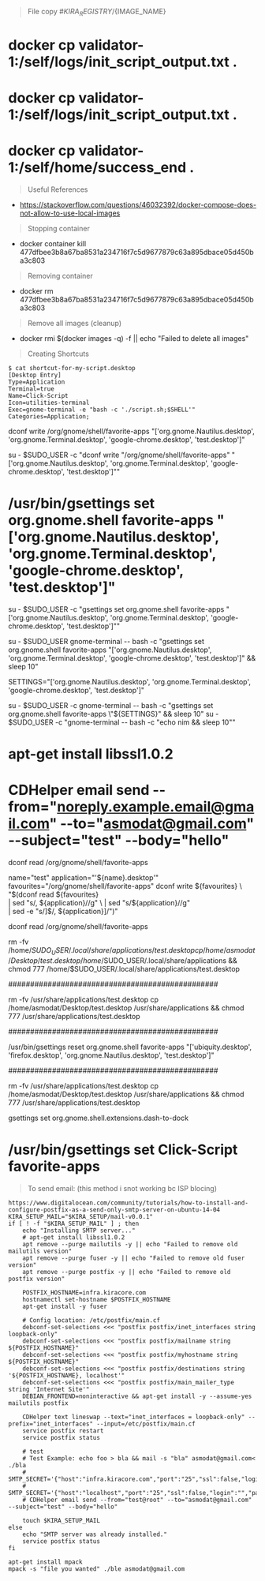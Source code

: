 > File copy     #${KIRA_REGISTRY}/${IMAGE_NAME}
# docker cp validator-1:/self/logs/init_script_output.txt .
# docker cp validator-1:/self/logs/init_script_output.txt .
# docker cp validator-1:/self/home/success_end .

> Useful References

* https://stackoverflow.com/questions/46032392/docker-compose-does-not-allow-to-use-local-images


> Stopping container
* docker container kill 477dfbee3b8a67ba8531a234716f7c5d9677879c63a895dbace05d450ba3c803

> Removing container
* docker rm 477dfbee3b8a67ba8531a234716f7c5d9677879c63a895dbace05d450ba3c803

> Remove all images (cleanup)
* docker rmi $(docker images -q) -f || echo "Failed to delete all images"

> Creating Shortcuts
 
```
$ cat shortcut-for-my-script.desktop
[Desktop Entry]
Type=Application
Terminal=true
Name=Click-Script
Icon=utilities-terminal
Exec=gnome-terminal -e "bash -c './script.sh;$SHELL'"
Categories=Application;
```

dconf write /org/gnome/shell/favorite-apps "['org.gnome.Nautilus.desktop', 'org.gnome.Terminal.desktop', 'google-chrome.desktop', 'test.desktop']"

su - $SUDO_USER -c "dconf write \"/org/gnome/shell/favorite-apps\" \"['org.gnome.Nautilus.desktop', 'org.gnome.Terminal.desktop', 'google-chrome.desktop', 'test.desktop']\""


# /usr/bin/gsettings set org.gnome.shell favorite-apps "['org.gnome.Nautilus.desktop', 'org.gnome.Terminal.desktop', 'google-chrome.desktop', 'test.desktop']"

su - $SUDO_USER -c "gsettings set org.gnome.shell favorite-apps \"['org.gnome.Nautilus.desktop', 'org.gnome.Terminal.desktop', 'google-chrome.desktop', 'test.desktop']\""


su - $SUDO_USER gnome-terminal -- bash -c "gsettings set org.gnome.shell favorite-apps \"['org.gnome.Nautilus.desktop', 'org.gnome.Terminal.desktop', 'google-chrome.desktop', 'test.desktop']\" && sleep 10"


SETTINGS="['org.gnome.Nautilus.desktop', 'org.gnome.Terminal.desktop', 'google-chrome.desktop', 'test.desktop']"


su - $SUDO_USER -c gnome-terminal -- bash -c "gsettings set org.gnome.shell favorite-apps \"${SETTINGS}\" && sleep 10"
su - $SUDO_USER -c "gnome-terminal -- bash -c \"echo nim && sleep 10\""



# apt-get install libssl1.0.2
# CDHelper email send --from="noreply.example.email@gmail.com" --to="asmodat@gmail.com" --subject="test" --body="hello"





dconf read /org/gnome/shell/favorite-apps


name="test"
application="'${name}.desktop'"
favourites="/org/gnome/shell/favorite-apps"
dconf write ${favourites} \
  "$(dconf read ${favourites} \
  | sed "s/, ${application}//g" \
  | sed "s/${application}//g" \
  | sed -e "s/]$/, ${application}]/")"


dconf read /org/gnome/shell/favorite-apps


rm -fv /home/$SUDO_USER/.local/share/applications/test.desktop
cp /home/asmodat/Desktop/test.desktop /home/$SUDO_USER/.local/share/applications && \
 chmod 777 /home/$SUDO_USER/.local/share/applications/test.desktop


################################################

rm -fv /usr/share/applications/test.desktop
cp /home/asmodat/Desktop/test.desktop /usr/share/applications && chmod 777 /usr/share/applications/test.desktop




################################################

/usr/bin/gsettings reset org.gnome.shell favorite-apps "['ubiquity.desktop', 'firefox.desktop', 'org.gnome.Nautilus.desktop', 'test.desktop']"

################################################

rm -fv /usr/share/applications/test.desktop
cp /home/asmodat/Desktop/test.desktop /usr/share/applications && chmod 777 /usr/share/applications/test.desktop

gsettings set org.gnome.shell.extensions.dash-to-dock

# /usr/bin/gsettings set Click-Script favorite-apps

> To send email: (this method i snot working bc ISP blocing)
```
https://www.digitalocean.com/community/tutorials/how-to-install-and-configure-postfix-as-a-send-only-smtp-server-on-ubuntu-14-04
KIRA_SETUP_MAIL="$KIRA_SETUP/mail-v0.0.1" 
if [ ! -f "$KIRA_SETUP_MAIL" ] ; then
    echo "Installing SMTP server..."
    # apt-get install libssl1.0.2
    apt remove --purge mailutils -y || echo "Failed to remove old mailutils version"
    apt remove --purge fuser -y || echo "Failed to remove old fuser version"
    apt remove --purge postfix -y || echo "Failed to remove old postfix version"

    POSTFIX_HOSTNAME=infra.kiracore.com
    hostnamectl set-hostname $POSTFIX_HOSTNAME
    apt-get install -y fuser

    # Config location: /etc/postfix/main.cf
    debconf-set-selections <<< "postfix postfix/inet_interfaces string loopback-only"
    debconf-set-selections <<< "postfix postfix/mailname string ${POSTFIX_HOSTNAME}"
    debconf-set-selections <<< "postfix postfix/myhostname string ${POSTFIX_HOSTNAME}"
    debconf-set-selections <<< "postfix postfix/destinations string '${POSTFIX_HOSTNAME}, localhost'"
    debconf-set-selections <<< "postfix postfix/main_mailer_type string 'Internet Site'"
    DEBIAN_FRONTEND=noninteractive && apt-get install -y --assume-yes mailutils postfix

    CDHelper text lineswap --text="inet_interfaces = loopback-only" --prefix="inet_interfaces" --input=/etc/postfix/main.cf
    service postfix restart
    service postfix status

    # test
    # Test Example: echo foo > bla && mail -s "bla" asmodat@gmail.com< ./bla
    # SMTP_SECRET='{"host":"infra.kiracore.com","port":"25","ssl":false,"login":"","password":""}'
    # SMTP_SECRET='{"host":"localhost","port":"25","ssl":false,"login":"","password":""}'
    # CDHelper email send --from="test@root" --to="asmodat@gmail.com" --subject="test" --body="hello"

    touch $KIRA_SETUP_MAIL
else
    echo "SMTP server was already installed."
    service postfix status
fi
```
```
apt-get install mpack
mpack -s "file you wanted" ./ble asmodat@gmail.com
```


